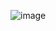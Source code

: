 ![image](https://user-images.githubusercontent.com/103977356/163916099-260eea70-1ba3-42f7-b5a2-5811f12aee90.png)
